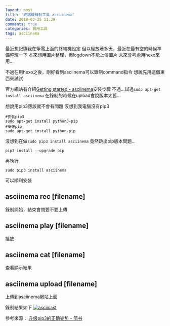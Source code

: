 ```yaml
---
layout: post
title: '終端機錄制工具 asciinema'
date: 2018-03-25 11:39
comments: true
categories: 實用工具
tags: asciinema
---
```

最近想記錄我在筆電上面的終端機設定
但以經放著多天，最近在最有空的時候準備整理一下
本來想用圖片整理，但logdown不能上傳圖片
未來會考慮用hexo來用...

不過在用hexo之後，剛好看到asciinema可以錄制command指令
想說先用這個東西來試試

<!--more-->

官方網站有介紹[Getting started - asciinema](https://asciinema.org/docs/getting-started)安裝步驟
不過...試過`sudo apt-get install asciinema`
在錄制的時候在upload會說版本太舊...

想說用pip3應該就不會有問題
沒想到我電腦沒有pip3
```
#安裝pip3
sudo apt-get install python3-pip
#安裝pip
sudo apt-get install python-pip
```

沒想到在做`sudo pip3 install asciinema`
竟然跳出pip版本問題...
```
pip3 install --upgrade pip
```

再執行
```
sudo pip3 install asciinema
```
可以順利安裝

## asciinema rec [filename]
錄制開始，結束會問要不要上傳
## asciinema play [filename]
播放
##  asciinema cat [filename]
查看顯示結果
## asciinema  upload  [filename]
上傳到asciinema網站上面

錄制結果如下
[![asciicast](https://asciinema.org/a/kLj4j7cwjwsUnrIvTM3GZ9VtC.png)](https://asciinema.org/a/kLj4j7cwjwsUnrIvTM3GZ9VtC)

參考來源：
[升级pip3的正确姿势 - 简书](https://www.jianshu.com/p/34235f5d484a)